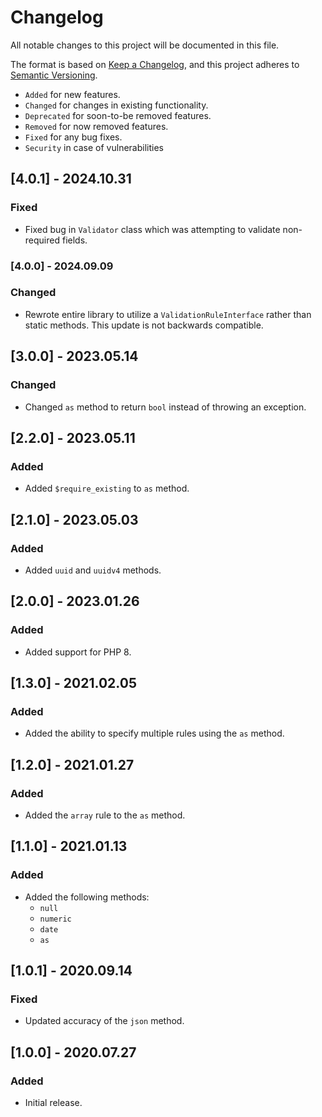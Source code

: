# Changelog

All notable changes to this project will be documented in this file.

The format is based on [Keep a Changelog](https://keepachangelog.com/en/1.0.0/),
and this project adheres to [Semantic Versioning](https://semver.org/spec/v2.0.0.html).

- `Added` for new features.
- `Changed` for changes in existing functionality.
- `Deprecated` for soon-to-be removed features.
- `Removed` for now removed features.
- `Fixed` for any bug fixes.
- `Security` in case of vulnerabilities

## [4.0.1] - 2024.10.31

### Fixed

- Fixed bug in `Validator` class which was attempting to validate non-required fields.

### [4.0.0] - 2024.09.09

### Changed

- Rewrote entire library to utilize a `ValidationRuleInterface` rather than static methods. 
This update is not backwards compatible.

## [3.0.0] - 2023.05.14

### Changed

- Changed `as` method to return `bool` instead of throwing an exception.

## [2.2.0] - 2023.05.11

### Added

- Added `$require_existing` to `as` method.

## [2.1.0] - 2023.05.03

### Added

- Added `uuid` and `uuidv4` methods.

## [2.0.0] - 2023.01.26

### Added

- Added support for PHP 8.

## [1.3.0] - 2021.02.05

### Added

- Added the ability to specify multiple rules using the `as` method.

## [1.2.0] - 2021.01.27

### Added

- Added the `array` rule to the `as` method.

## [1.1.0] - 2021.01.13

### Added

- Added the following methods:
    - `null`
    - `numeric`
    - `date`
    - `as`

## [1.0.1] - 2020.09.14

### Fixed

- Updated accuracy of the `json` method.

## [1.0.0] - 2020.07.27

### Added

- Initial release.